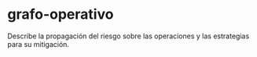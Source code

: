 # grafo-operativo
Describe la propagación del riesgo sobre las operaciones y las estrategias para su mitigación.
